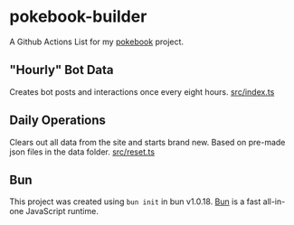# pokebook-builder

A Github Actions List for my [pokebook](https://www.pokebook.lol/) project.

## "Hourly" Bot Data

Creates bot posts and interactions once every eight hours. [src/index.ts](index.ts)

## Daily Operations

Clears out all data from the site and starts brand new. Based on pre-made json files in the data folder. [src/reset.ts](reset.ts)

## Bun

This project was created using `bun init` in bun v1.0.18. [Bun](https://bun.sh) is a fast all-in-one JavaScript runtime.
